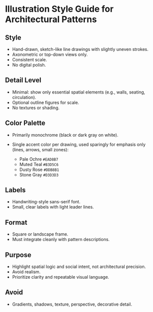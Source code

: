 ---
---
# Illustration Style Guide for Architectural Patterns

## Style
- Hand-drawn, sketch-like line drawings with slightly uneven strokes.
- Axonometric or top-down views only.
- Consistent scale.
- No digital polish.

## Detail Level
- Minimal: show only essential spatial elements (e.g., walls, seating, circulation).
- Optional outline figures for scale.
- No textures or shading.

## Color Palette
- Primarily monochrome (black or dark gray on white).
- Single accent color per drawing, used sparingly for emphasis only (lines, arrows, small zones):

  - Pale Ochre `#EAD8B7`
  - Muted Teal `#B3D5C6`
  - Dusty Rose `#DDB8B1`
  - Stone Gray `#D3D3D3`

## Labels
- Handwriting-style sans-serif font.
- Small, clear labels with light leader lines.

## Format
- Square or landscape frame.
- Must integrate cleanly with pattern descriptions.

## Purpose
- Highlight spatial logic and social intent, not architectural precision.
- Avoid realism.
- Prioritize clarity and repeatable visual language.

## Avoid
- Gradients, shadows, texture, perspective, decorative detail.